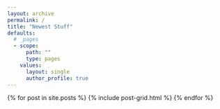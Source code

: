 ```yaml
---
layout: archive
permalink: /
title: "Newest Stuff"
defaults:
  # _pages
  - scope:
      path: ""
      type: pages
    values:
      layout: single
      author_profile: true
---
```



<div class="tiles">
{% for post in site.posts %}
	{% include post-grid.html %}
{% endfor %}
</div><!-- /.tiles -->
